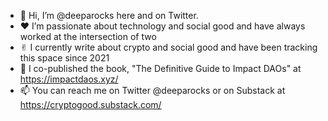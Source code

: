 - 👋 Hi, I’m @deeparocks here and on Twitter. 
- ❤️ I’m passionate about technology and social good and have always worked at the intersection of two
- ✌︎ I currently write about crypto and social good and have been tracking this space since 2021
- 📕 I co-published the book, "The Definitive Guide to Impact DAOs" at https://impactdaos.xyz/
- 📫 You can reach me on Twitter @deeparocks or on Substack at https://cryptogood.substack.com/

<!---
deeparocks/deeparocks is a ✨ special ✨ repository because its `README.md` (this file) appears on your GitHub profile.
You can click the Preview link to take a look at your changes.
--->

